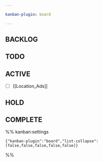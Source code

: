 ```yaml
---

kanban-plugin: board

---
```


## BACKLOG



## TODO



## ACTIVE

- [ ] [[Location_Ads]]


## HOLD



## COMPLETE





%% kanban:settings
```
{"kanban-plugin":"board","list-collapse":[false,false,false,false,false]}
```
%%